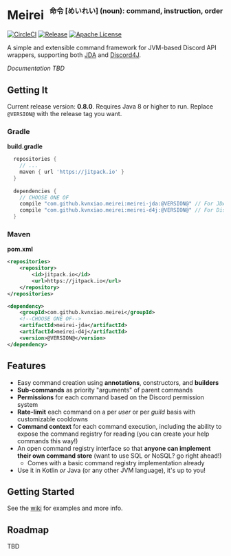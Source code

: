 <h1>Meirei &nbsp;<sup><sup><sub>命令 [めいれい] (noun): command, instruction, order</sub></sup></sup></h1>

[![CircleCI](https://circleci.com/gh/kvnxiao/meirei/tree/master.svg?style=shield)](https://circleci.com/gh/kvnxiao/meirei/tree/master)
[![Release](https://jitpack.io/v/kvnxiao/meirei.svg)](https://jitpack.io/#kvnxiao/meirei)
[![Apache License](https://img.shields.io/badge/license-Apache%20License%202.0-blue.svg)](http://www.apache.org/licenses/LICENSE-2.0)

A simple and extensible command framework for JVM-based Discord API wrappers,
supporting both [JDA](https://github.com/DV8FromTheWorld/JDA) and [Discord4J](https://github.com/austinv11/Discord4J).

_Documentation TBD_

## Getting It

Current release version: **0.8.0**. Requires Java 8 or higher to run. Replace `@VERSION@` with the release tag you want.

### Gradle

**build.gradle**
```gradle
  repositories {
    // ...
    maven { url 'https://jitpack.io' }
  }
  
  dependencies {
    // CHOOSE ONE OF
    compile "com.github.kvnxiao.meirei:meirei-jda:@VERSION@" // For JDA
    compile "com.github.kvnxiao.meirei:meirei-d4j:@VERSION@" // For Discord4J (D4J)
  }
```

### Maven

**pom.xml**

```xml
<repositories>
    <repository>
        <id>jitpack.io</id>
        <url>https://jitpack.io</url>
    </repository>
</repositories>

<dependency>
    <groupId>com.github.kvnxiao.meirei</groupId>
    <!--CHOOSE ONE OF-->
    <artifactId>meirei-jda</artifactId>
    <artifactId>meirei-d4j</artifactId>
    <version>@VERSION@</version>
</dependency>
```

## Features

- Easy command creation using **annotations**, constructors, and **builders**
- **Sub-commands** as priority "arguments" of parent commands
- **Permissions** for each command based on the Discord permission system
- **Rate-limit** each command on a per _user_ or per _guild_ basis with customizable cooldowns
- **Command context** for each command execution, including the ability to expose the command registry for reading (you can create your help commands this way!)
- An open command registry interface so that **anyone can implement their own command store** (want to use SQL or NoSQL? go right ahead!)
  - Comes with a basic command registry implementation already
- Use it in Kotlin _or_ Java (or any other JVM language), it's up to you!

## Getting Started

See the [wiki](https://github.com/kvnxiao/meirei/wiki) for examples and more info.

## Roadmap

TBD